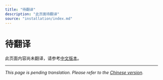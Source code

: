 ```yaml
---
title: "待翻译"
description: "此页面待翻译"
source: "installation/index.md"
---
```


# 待翻译

此页面内容尚未翻译，请参考[中文版本](../../zh/installation/index.md)。

---

*This page is pending translation. Please refer to the [Chinese version](../../zh/installation/index.md).*
